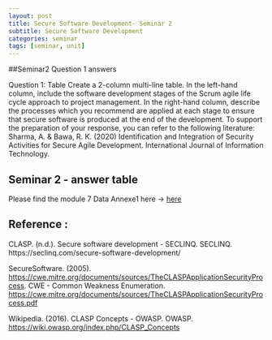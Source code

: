 ```yaml
---
layout: post
title: Secure Software Development- Seminar 2
subtitle: Secure Software Development
categories: seminar
tags: [seminar, unit]
---
```


##Seminar2 Question 1 answers

<p>Question 1: Table
Create a 2-column multi-line table. In the left-hand column, include the software development stages of the Scrum agile life cycle approach to project management. In the right-hand column, describe the processes which you recommend are applied at each stage to ensure that secure software is produced at the end of the development. To support the preparation of your response, you can refer to the following literature:
Sharma, A. & Bawa, R. K. (2020) Identification and Integration of Security Activities for Secure Agile Development. International Journal of Information Technology.</p>

<H2>Seminar 2 - answer table </H2>

[docs]: https://sudeshnaidoo.github.io/assets/7DataAnnexe1.docx
Please find the module 7 Data Annexe1 here -> [here][docs]


<H2>Reference : </H2>
<p>
CLASP. (n.d.). Secure software development - SECLINQ. SECLINQ. https://seclinq.com/secure-software-development/ 

SecureSoftware. (2005). https://cwe.mitre.org/documents/sources/TheCLASPApplicationSecurityProcess. CWE - Common Weakness Enumeration. https://cwe.mitre.org/documents/sources/TheCLASPApplicationSecurityProcess.pdf 

Wikipedia. (2016). CLASP Concepts - OWASP. OWASP. https://wiki.owasp.org/index.php/CLASP_Concepts 
</p>
